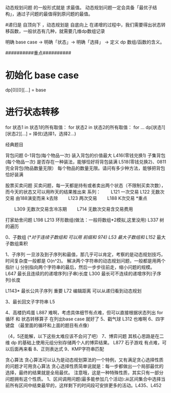 动态规划问题  的一般形式就是  求最值。
动态规划问题一定会具备「最优子结构」，通过子问题的最值得到原问题的最值。


#递归是 自顶向下 ，动态规划是 自底向上
在递增的过程中，我们需要得出状态转移函数，一般状态有几种，就需要几维dp数组记录

明确 base case -> 明确「状态」-> 明确「选择」 -> 定义 dp 数组/函数的含义。

##########重点##########
# 初始化 base case
dp[0][0][...] = base
# 进行状态转移
for 状态1 in 状态1的所有取值：
    for 状态2 in 状态2的所有取值：
        for ...
            dp[状态1][状态2][...] = 择优(选择1，选择2...)

经典题目

背包问题
     0-1背包(每个物品一次)  装入背包的价值最大
L416(零钱兑换1) 子集背包(每个物品一次) 是否存在一种装法，能够恰好将背包装满
L518(零钱兑换2)、0811   完全背包(物品数量无限）  每个物品的数量无限。请问有多少种方法，能够把背包恰好装满


股票买卖问题
买卖问题，每一天都是持有或者卖出两个状态（不限制买卖次数），而今天的状态又可以用昨天的结果推出来
系列：
  L121 一次交易
  L122 无数次交易 由188演变而来 k去除
  L123 两次交易
  L188 K次交易  *重点

  L309 无数次交易含冷冻期
  L714 无数次交易含交易费用


打家劫舍问题 
L198 
L213 环形数组(做法：一般将数组*2模拟,这里没用)
L337 树的遍历

0、子数组 (**对于连续子数组和 可以用 前缀和  974)
L53 最大子数组和
L152* 最大子数组乘积


1、子序列
一旦涉及到子序列和最值，那几乎可以肯定，考察的是动态规划技巧，时间复杂度一般都是 O(n^2)。
解决两个字符串的动态规划问题，一般都是用两个指针 i,j 分别指向两个字符串的最后，然后一步步往前走，缩小问题的规模。
L647 最长且连续的的递增序列(子串)长度
L300 最长可不连续的递增序列(子序列)长度

L1143* 最长公共子序列 重要
L72 编辑距离  可以从递归看到动态规划

3、最长回文子字符串
L5


4、高楼扔鸡蛋
L887  难啊，考虑具体细节有点难，但可以直接根据状态列出 for循环 和 状态转移算子  在列出base case 就好了
5、戳气球
L312 也难啊
6、四字键盘 （最里面的循环和上面的题目有点像）



（4，5还能解，以下这些太难应该不会问了吧）
7、博弈问题
其核心思路是在二维 dp 的基础上使用元组分别存储两个人的博弈结果。
L877 石子游戏 有点难，可以后面再来看
8、正则表达式
9、KMP字符串匹配


贪心算法
贪心算法可以认为是动态规划算法的一个特例，又有满足贪心选择性质的问题才可用贪心算法
贪心选择性质简单说就是：每一步都做出一个局部最优的选择，最终的结果就是全局最优。
注意哦，这是一种特殊性质，其实只有一部分问题拥有这个性质。
1、区间调用问题(最多能参加几个活动):从区间集合中选择当前所有区间中结束最早的，这样剩下的时间段可安排更多的活动。L435、L452 










